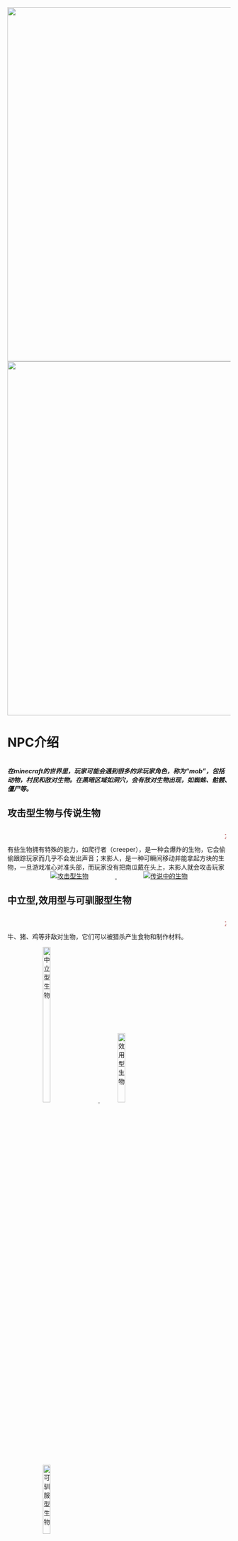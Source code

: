 <div align="center" >
<img src="./img/wdsjxb_bg1.jpg" width="800" >  
<img src="./img/wdsjxb_bg2.jpg" width="800" >    
</div>

# NPC介绍
<br />
<i><b>在minecraft的世界里，玩家可能会遇到很多的非玩家角色，称为“mob”，包括动物，村民和敌对生物。在黑暗区域如洞穴，会有敌对生物出现，如蜘蛛、骷髅、僵尸等。</i></b>
<br />

## 攻击型生物与传说生物
<div style="padding:10px;">
    <marquee direction="left"><span style="font-weight: bolder:font-size: 30px; color: brown;">友情提示：点击图片进入相关种类生物介绍</span></marquee>
</div>
有些生物拥有特殊的能力，如爬行者（creeper），是一种会爆炸的生物，它会偷偷跟踪玩家而几乎不会发出声音；末影人，是一种可瞬间移动并能拿起方块的生物，一旦游戏准心对准头部，而玩家没有把南瓜戴在头上，末影人就会攻击玩家

<div align="center">
<a href="./introduce/NPC_gongji.html" ><!-- 攻击型僵尸 -->
    <img border="0" src="./img/j.png" alt="攻击型生物"  class="apreview" title="点我进入攻击型生物图鉴" hspace="60">
</a>
<a href="./introduce/NPC_chuanshuo.html" ><!-- 传说 -->
    <img border="0" src="./img/wa.png" alt="传说中的生物" title="点我进入传说中的生物图鉴" hspace="60">
</a>
</div>

## 中立型,效用型与可驯服型生物
<div style="padding:10px;">
    <marquee direction="left"><span style="font-weight: bolder:font-size: 30px; color: brown;">友情提示：点击图片进入相关种类生物介绍</span></marquee>
</div>
牛、猪、鸡等非敌对生物，它们可以被猎杀产生食物和制作材料。


<figure class="third" >
<a href="./introduce/NPC_zhongli.html"><!-- 中立型羊驼 -->
    <img border="0" src="./img/yangt.png" alt="中立型生物" title="点我进入中立型生物图鉴" hspace="40" width="20%" height="30%"/>
</a>
<a href="./introduce/NPC_xiaoyong.html"><!-- 效用羊 -->
    <img border="0" src="./img/yang.png" alt="效用型生物" title="点我进入效用型生物图鉴" hspace="40" width="20%" height="20%"/>
</a>
<a href="./introduce/NPC_kexun.html"><!-- 可驯服马 -->
    <img border="0" src="./img/ma.png" alt="可驯服型生物" title="点我进入可驯服型生物图鉴" hspace="40" width="20%" height="20%"/>
</a>
</figure>

## 被动型生物
<div style="padding:10px;">
    <marquee direction="left"><span style="font-weight: bolder:font-size: 30px; color: brown;">（重要的事情说三遍(｀・ω・´)）友情提示：点击图片进入相关种类生物介绍</span></marquee>
</div>

<a href="./introduce/NPC_buhuanji.html" ><!-- 不还击村民 -->
<center>
    <img border="0" src="./img/cm.png" alt="不还击型生物" title="点我进入被动型生物图鉴" width="40%" >
</center>
</a>

&nbsp;
